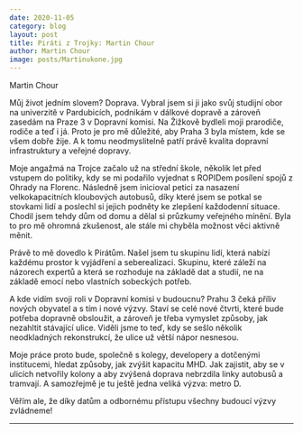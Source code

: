 ```yaml
---
date: 2020-11-05
category: blog
layout: post
title: Piráti z Trojky: Martin Chour
author: Martin Chour
image: posts/Martinukone.jpg
---
```


Martin Chour

Můj život jedním slovem? Doprava. Vybral jsem si ji jako svůj studijní obor na univerzitě v Pardubicích, podnikám v dálkové dopravě a zároveň zasedám na Praze 3 v Dopravní komisi. Na Žižkově bydleli moji prarodiče, rodiče a teď i já. Proto je pro mě důležité, aby Praha 3 byla místem, kde se všem dobře žije. A k tomu neodmyslitelně patří právě kvalita dopravní infrastruktury a veřejné dopravy.

Moje angažmá na Trojce začalo už na střední škole, několik let před vstupem do politiky, kdy se mi podařilo vyjednat s ROPIDem posílení spojů z Ohrady na Florenc. Následně jsem inicioval petici za nasazení velkokapacitních kloubových autobusů, díky které jsem se potkal se stovkami lidí a poslechl si jejich podněty ke zlepšení každodenní situace. Chodil jsem tehdy dům od domu a dělal si průzkumy veřejného mínění. Byla to pro mě ohromná zkušenost, ale stále mi chyběla možnost věci aktivně měnit.

Právě to mě dovedlo k Pirátům. Našel jsem tu skupinu lidí, která nabízí každému prostor k vyjádření a seberealizaci. Skupinu, které záleží na názorech expertů a která se rozhoduje na základě dat a studií, ne na základě emocí nebo vlastních sobeckých potřeb.

A kde vidím svoji roli v Dopravní komisi v budoucnu? Prahu 3 čeká příliv nových obyvatel a s tím i nové výzvy. Staví se celé nové čtvrti, které bude potřeba dopravně obsloužit, a zároveň je třeba vymyslet způsoby, jak nezahltit stávající ulice. Viděli jsme to teď, kdy se sešlo několik neodkladných rekonstrukcí, že ulice už větší nápor nesnesou.

Moje práce proto bude, společně s kolegy, developery a dotčenými institucemi, hledat způsoby, jak zvýšit kapacitu MHD. Jak zajistit, aby se v ulicích netvořily kolony a aby zvýšená doprava nebrzdila linky autobusů a tramvají. A samozřejmě je tu ještě jedna veliká výzva: metro D.

Věřím ale, že díky datům a odbornému přístupu všechny budoucí výzvy zvládneme!

- - -
